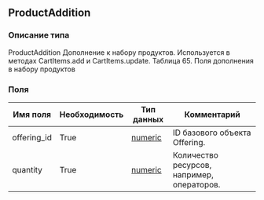 
## ProductAddition

### Описание типа
ProductAddition
Дополнение к набору продуктов.
Используется в методах CartItems.add и CartItems.update.
Таблица 65. Поля дополнения в набору продуктов

### Поля

| Имя поля | Необходимость | Тип данных | Комментарий |
|---|---|---|---|
|offering_id|True|[numeric](/docs/types/numeric.md)|ID базового объекта Offering.<br/>|
|quantity|True|[numeric](/docs/types/numeric.md)|Количество ресурсов, например, операторов.<br/>|
